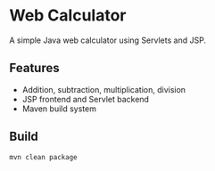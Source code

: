 # Web Calculator

A simple Java web calculator using Servlets and JSP.

## Features
- Addition, subtraction, multiplication, division
- JSP frontend and Servlet backend
- Maven build system

## Build

```bash
mvn clean package
